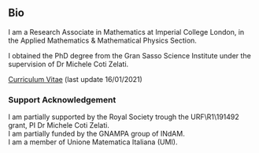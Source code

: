 ## Bio
I am a Research Associate in Mathematics at Imperial College London, in the Applied Mathematics & Mathematical Physics Section.

I obtained the PhD degree from the Gran Sasso Science Institute under the supervision of Dr Michele Coti Zelati.

[Curriculum Vitae](https://wwwf.imperial.ac.uk/~mdolce/cv.pdf) (last update 16/01/2021)


### Support Acknowledgement
I am partially supported by the Royal Society trough the URF\R1\191492 grant, PI Dr Michele Coti Zelati.  
I am partially funded by the GNAMPA group of INdAM.  
I am a member of Unione Matematica Italiana (UMI).

